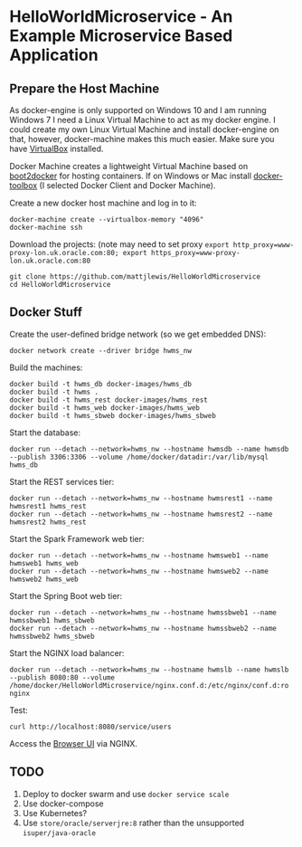 # HelloWorldMicroservice - An Example Microservice Based Application

## Prepare the Host Machine

As docker-engine is only supported on Windows 10 and I am running Windows 7 I need a Linux Virtual Machine to act as my docker engine.
I could create my own Linux Virtual Machine and install docker-engine on that, however, docker-machine makes this much easier.
Make sure you have [VirtualBox](https://www.virtualbox.org/wiki/Downloads) installed.

Docker Machine creates a lightweight Virtual Machine based on [boot2docker](http://boot2docker.io/) for hosting containers.
If on Windows or Mac install [docker-toolbox](https://www.docker.com/products/docker-toolbox) (I selected Docker Client and Docker Machine).

Create a new docker host machine and log in to it:
```
docker-machine create --virtualbox-memory "4096"
docker-machine ssh
```

Download the projects: (note may need to set proxy ```export http_proxy=www-proxy-lon.uk.oracle.com:80; export https_proxy=www-proxy-lon.uk.oracle.com:80```
```
git clone https://github.com/mattjlewis/HelloWorldMicroservice
cd HelloWorldMicroservice
```

## Docker Stuff

Create the user-defined bridge network (so we get embedded DNS):
```
docker network create --driver bridge hwms_nw
```

Build the machines:
```
docker build -t hwms_db docker-images/hwms_db
docker build -t hwms .
docker build -t hwms_rest docker-images/hwms_rest
docker build -t hwms_web docker-images/hwms_web
docker build -t hwms_sbweb docker-images/hwms_sbweb
```

Start the database:
```
docker run --detach --network=hwms_nw --hostname hwmsdb --name hwmsdb --publish 3306:3306 --volume /home/docker/datadir:/var/lib/mysql hwms_db
```

Start the REST services tier:
```
docker run --detach --network=hwms_nw --hostname hwmsrest1 --name hwmsrest1 hwms_rest
docker run --detach --network=hwms_nw --hostname hwmsrest2 --name hwmsrest2 hwms_rest
```

Start the Spark Framework web tier:
```
docker run --detach --network=hwms_nw --hostname hwmsweb1 --name hwmsweb1 hwms_web
docker run --detach --network=hwms_nw --hostname hwmsweb2 --name hwmsweb2 hwms_web
```

Start the Spring Boot web tier:
```
docker run --detach --network=hwms_nw --hostname hwmssbweb1 --name hwmssbweb1 hwms_sbweb
docker run --detach --network=hwms_nw --hostname hwmssbweb2 --name hwmssbweb2 hwms_sbweb
```

Start the NGINX load balancer:
```
docker run --detach --network=hwms_nw --hostname hwmslb --name hwmslb --publish 8080:80 --volume /home/docker/HelloWorldMicroservice/nginx.conf.d:/etc/nginx/conf.d:ro nginx
```

Test:
```
curl http://localhost:8080/service/users
```

Access the [Browser UI](http://localhost:8080/) via NGINX.

## TODO

1. Deploy to docker swarm and use ```docker service scale```
1. Use docker-compose
1. Use Kubernetes?
1. Use ```store/oracle/serverjre:8``` rather than the unsupported ```isuper/java-oracle```
